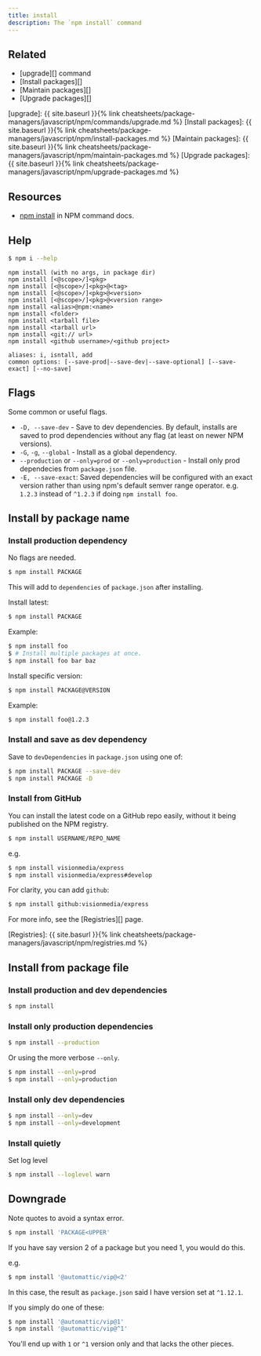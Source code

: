 ```yaml
---
title: install
description: The `npm install` command
---
```


## Related

- [upgrade][] command
- [Install packages][]
- [Maintain packages][]
- [Upgrade packages][]

[upgrade]: {{ site.baseurl }}{% link cheatsheets/package-managers/javascript/npm/commands/upgrade.md %}
[Install packages]: {{ site.baseurl }}{% link cheatsheets/package-managers/javascript/npm/install-packages.md %}
[Maintain packages]: {{ site.baseurl }}{% link cheatsheets/package-managers/javascript/npm/maintain-packages.md %}
[Upgrade packages]: {{ site.baseurl }}{% link cheatsheets/package-managers/javascript/npm/upgrade-packages.md %}


## Resources

- [npm install](https://docs.npmjs.com/cli/v7/commands/npm-install) in NPM command docs.


## Help

```sh
$ npm i --help
```
```
npm install (with no args, in package dir)
npm install [<@scope>/]<pkg>
npm install [<@scope>/]<pkg>@<tag>
npm install [<@scope>/]<pkg>@<version>
npm install [<@scope>/]<pkg>@<version range>
npm install <alias>@npm:<name>
npm install <folder>
npm install <tarball file>
npm install <tarball url>
npm install <git:// url>
npm install <github username>/<github project>

aliases: i, isntall, add
common options: [--save-prod|--save-dev|--save-optional] [--save-exact] [--no-save]
```


## Flags

Some common or useful flags.

- `-D, --save-dev` - Save to dev dependencies. By default, installs are saved to prod dependencies without any flag (at least on newer NPM versions).
- `-G`, `-g`, `--global` - Install as a global dependency.
- `--production` or `--only=prod` or `--only=production` - Install only prod dependecies from `package.json` file.
- `-E, --save-exact`: Saved dependencies will be configured with an exact version rather than using npm's default semver range operator. e.g. `1.2.3` instead of `^1.2.3` if doing `npm install foo`.


## Install by package name

### Install production dependency

No flags are needed.

```sh
$ npm install PACKAGE
```

This will add to `dependencies` of `package.json` after installing.

Install latest:

```sh
$ npm install PACKAGE
```

Example:

```sh
$ npm install foo
$ # Install multiple packages at once.
$ npm install foo bar baz
```

Install specific version:

```sh
$ npm install PACKAGE@VERSION
```

Example:

```sh
$ npm install foo@1.2.3
```

### Install and save as dev dependency

Save to `devDependencies` in `package.json` using one of:

```sh
$ npm install PACKAGE --save-dev
$ npm install PACKAGE -D
```

### Install from GitHub

You can install the latest code on a GitHub repo easily, without it being published on the NPM registry.

```sh
$ npm install USERNAME/REPO_NAME
```

e.g.

```sh
$ npm install visionmedia/express
$ npm install visionmedia/express#develop
```

For clarity, you can add `github`:

```sh
$ npm install github:visionmedia/express
```

For more info, see the [Registries][] page.

[Registries]: {{ site.basurl }}{% link cheatsheets/package-managers/javascript/npm/registries.md %}


## Install from package file

### Install production and dev dependencies

```sh
$ npm install
```

### Install only production dependencies

```sh
$ npm install --production
```

Or using the more verbose `--only`.

```sh
$ npm install --only=prod
$ npm install --only=production
```

### Install only dev dependencies

```sh
$ npm install --only=dev
$ npm install --only=development
```

### Install quietly

Set log level

```sh
$ npm install --loglevel warn
```


## Downgrade

Note quotes to avoid a syntax error.

```sh
$ npm install 'PACKAGE<UPPER'
```

If you have say version 2 of a package but you need 1, you would do this. 

e.g.

```sh
$ npm install '@automattic/vip@<2'
```

In this case, the result as `package.json` said I have version set at `^1.12.1`.

If you simply do one of these:

```sh
$ npm install '@automattic/vip@1'
$ npm install '@automattic/vip@^1'
```

You'll end up with `1` or `^1` version only and that lacks the other pieces.
